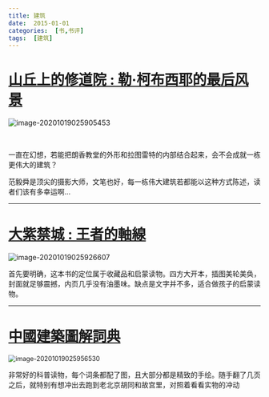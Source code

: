 ```yaml
---
title: 建筑
date:  2015-01-01
categories:  [书,书评]
tags:  [建筑]
---
```


# [山丘上的修道院 : 勒·柯布西耶的最后风景](https://book.douban.com/subject/26676586/)

![image-20201019025905453](https://tva1.sinaimg.cn/large/007S8ZIlly1gju2oyxni7j30890b844b.jpg)

<br/>

一直在幻想，若能把朗香教堂的外形和拉图雷特的内部结合起来，会不会成就一栋更伟大的建筑？

范毅舜是顶尖的摄影大师，文笔也好，每一栋伟大建筑若都能以这种方式陈述，读者们该有多幸运啊…

---

# [大紫禁城 : 王者的軸線](https://book.douban.com/subject/1437474/)

<img src="https://tva1.sinaimg.cn/large/007S8ZIlly1gju2pc1bpaj308i086acz.jpg" alt="image-20201019025926607" style="zoom:100%;" />

<br/>

首先要明确，这本书的定位属于收藏品和启蒙读物。四方大开本，插图美轮美奂，封面就足够震撼，内页几乎没有油墨味。缺点是文字并不多，适合做孩子的启蒙读物。

---

# [中國建築圖解詞典](https://book.douban.com/subject/26967790/)

<img src="https://tva1.sinaimg.cn/large/007S8ZIlly1gju2pusasej30850b6af5.jpg" alt="image-20201019025956530" style="zoom:90%;" />

<br/>

非常好的科普读物，每个词条都配了图，且大部分都是精致的手绘。随手翻了几页之后，就特别有想冲出去跑到老北京胡同和故宫里，对照着看看实物的冲动